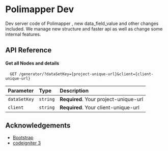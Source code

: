 
# Polimapper Dev

Dev server code of Polimapper , new data_field_value and other changes included. 
We manage new structure and faster api as well as change some internal features. 


## API Reference

#### Get all Nodes and details

```http
  GET /generator/?dataSetKey={project-unique-url}&client={client-unique-url}
```

| Parameter | Type     | Description                |
| :-------- | :------- | :------------------------- |
| `dataSetKey` | `string` | **Required**. Your project-unique-url |
| `client` | `string` | **Required**. Your client-unique-url |
## Acknowledgements

 - [Bootstrap](https://getbootstrap.com/docs/3.3/)
 - [codeigniter 3](https://codeigniter.com/userguide3/installation/downloads.html)


